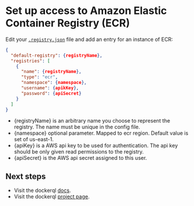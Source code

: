 # Set up access to Amazon Elastic Container Registry (ECR)

Edit your [```.registry.json```](./set-up-access-to-registries) file and add an entry for an instance of ECR: 

~~~json
{
  "default-registry": {registryName},
  "registries": [
    {
      "name": {registryName},
      "type": "ecr",
      "namespace": {namespace},
      "username": {apikKey},
      "password": {apiSecret}
    }
  ]
}
~~~

* {registryName} is an arbitrary name you choose to represent the registry. The name must be unique in the config file. 
* {namespace} optional parameter. Mapped to ecr region. Default value is set of us-east-1.
* {apiKey} is a AWS api key to be used for authentication. The api key should be only given read permissions to the registry. 
* {apiSecret} is the AWS api secret assigned to this user.

## Next steps

* Visit the dockerql [docs](./).
* Visit the dockerql [project page](https://github.com/simplyCoders/dockerql).

